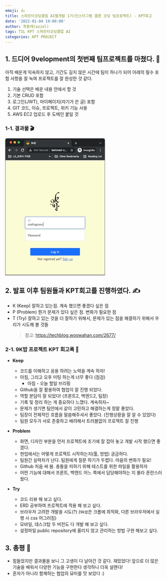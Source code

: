 ```yaml
---
emoji: 👍
title: 스파르타코딩클럽 AI웹개발 1기(인스타그램 클론 코딩 팀프로젝트) - KPT회고
date: '2022-01-04 19:00:00'
author: 최중재(aziel)
tags: TIL KPT 스파르타코딩클럽 AI
categories: KPT PROJECT
---
```


## 1. 드디어 9velopment의 첫번째 팀프로젝트를 마쳤다. 💪

아직 배운게 익숙하지 않고, 기간도 길지 않은 시간에 팀이 하나가 되어 아래의 필수 포함 사항을 잘 녹여 프로젝트를 잘 완성한 것 같다.

1. 기술 선택은 배운 내용 안에서 할 것
2. 기본 CRUD 포함
3. 로그인(JWT), 마이페이지(자기가 쓴 글) 포함
4. GIT 코드, 이슈, 프로젝트, 위키 기능 사용
5. AWS EC2 업로드 후 도메인 붙일 것

### 1-1. 결과물 🎬

![사진](./9kbab.gif)

## 2. 발표 이후 팀원들과 KPT회고를 진행하였다. ✍️

- K (Keep) 잘하고 있는점. 계속 했으면 좋겠다 싶은 점
- P (Problem) 뭔가 문제가 있다 싶은 점. 변화가 필요한 점
- T (Try) 잘하고 있는 것을 더 잘하기 위해서, 문제가 있는 점을 해결하기 위해서 우리가 시도해 볼 것들
  > 참고: https://techblog.woowahan.com/2677/

### 2-1. 9K밥 프로젝트 KPT 회고록 🍚

- **Keep**

  - 코드를 이해하고 응용 하려는 노력을 계속 하자!
  - 아침, 그리고 오후 미팅 하는게 너무 좋다 (점검)
    - 아침 - 오늘 할일 브리핑
  - Github을 잘 활용하여 협업이 잘 진행 되었다.
  - 역할 분담이 잘 되었다! (프론트2, 백엔드2, 팀장)
  - 기록 및 정리 하는 게 중요하다 느꼈다. 계속하자~
  - 문제가 생기면 팀안에서 같이 고민하고 해결하는게 정말 좋았다.
  - 팀장이 전체적인 흐름을 말씀해주셔서 좋았다. (진행상황을 잘 알 수 있었다)
  - 팀원 모두가 서로 존중하고 배려해서 트러블없이 프로젝트 잘 진행

- **Problem**

  - 화면, 디자인 부분을 먼저 프로젝트에 초기에 잘 잡아 놓고 개발 시작 했으면 좋겠다.
  - 현업에서는 어떻게 프로젝트 시작하는지(툴, 방법) 궁금하다.
  - 팀원간 실력차가 난다. 팀원에게 질문 하기가 두렵다. 마음의 변화가 필요!
  - Github 처음 써 봄. 충돌을 피하기 위해 테스트를 위한 파일을 활용하자
  - 어떤 기능에 대해서 프론트, 백엔드 어느 쪽에서 담당해야하는 지 몰라 혼란스러웠다.

- **Try**
  - 코드 리뷰 해 보고 싶다.
  - ERD 공부하여 프로젝트에 적용 해 보고 싶다.
  - 브라우저 고려한 개발을 시도(?) (`9k밥`은 크롬에 최적화, 다른 브라우저에서 실행 시 css 어그러짐)
  - 모바일, 데스크탑 두 버전도 다 개발 해 보고 싶다.
  - 설정파일 public repository에 올리지 않고 관리하는 방법 구현 해보고 싶다.

## 3. 총평 🌼

- 힘들었지만 결과물을 보니 그 고생이 다 날아간 것 같다. 재밌었다! 앞으로 더 많은 기술을 배워서 다양한 기능을 구현한다 생각하니 더욱 설렌다!
- 혼자가 아니라 함께하는 협업의 묘미를 맛 보았다 :)

```toc

```
